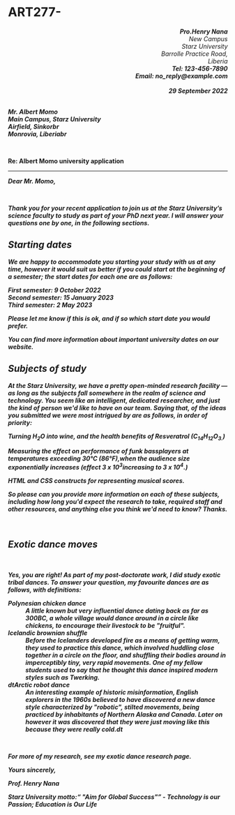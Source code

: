 # ART277-<!DOCTYPE html>

<html lang="en">
<head>
<!--The head start here-->
<meta charset="UTF"8>
<meta name="viewport" content="width=device-width, initial-scale=1">
<meta name="author" content="Warde A. Sieh">
<title>MY HOME  WORK </title>
</head>
<!--The heas ends here and the body stats after-->
<body> 
<address style ="text-align: right;">
  <b>Pro.Henry Nana
  </b>
  <br>
   New Campus
   <br>
Starz University
<br>
Barrolle Practice Road,
<br>
Liberia
<br><b>
<b>Tel:</b> 123-456-7890 <br>
<b>Email:</b> no_reply@example.com<br><br>
29 September 2022<br><br>
</address>

<p>
  <i><b>Mr. Albert Momo</b>
<br> Main Campus, Starz University<br>
Airfield, Sinkorbr<br>
Monrovia, Liberiabr</i><br>
</p>
<br>

<b>Re: Albert Momo university application</b>
<address >
  <hr>
<p>Dear Mr. Momo,</p><br>
<p>Thank you for your recent application to join us at the Starz University’s science faculty to study as part of your<abbr> PhD</abbr> next year. I will answer your questions one by one, in the following sections.</p>

<h2>Starting dates</h2>
<p>We are happy to accommodate you starting your study with us at any time, however it would suit us better if you could start at the beginning of a semester; the start dates for each one are as follows:</p>

<p>First semester: 9 October 2022<br>
Second semester: 15 January 2023<br>
Third semester: 2 May 2023
</p>

<p>Please let me know if this is ok, and if so which start date you would prefer.</p>
<p>You can find more information about important university dates on our website.</p>
<h2>Subjects of study</h2><b>

<p>At the Starz University, we have a pretty open-minded research facility — as long as the subjects fall somewhere in the realm of science and technology. You seem like an intelligent, dedicated researcher, and just the kind of person we'd like to have on our team. Saying that, of the ideas you submitted we were most intrigued by are as follows, in order of priority:</p>

<p>Turning H<sub>2</sub>O into wine, and the health benefits of Resveratrol (C<sub>14</sub>H<sub>12</sub>O<sub>3.</sub>)</p>

<p>Measuring the effect on performance of funk bassplayers at temperatures exceeding 30°C (86°F),when the audience size exponentially increases (effect 3 x 10<sup>3</sup>increasing to 3 x 10<sup>4</sup>.)</p>

<p>HTML and CSS constructs for representing musical scores.</p>
<p>So please can you provide more information on each of these subjects, including how long you'd expect the research to take, required staff and other resources, and anything else you think we'd need to know? Thanks.</p>
<br>
<h2>Exotic dance moves</h2>
<br>
<p>Yes, you are right! As part of my post-doctorate work, I did study exotic tribal dances. To
answer your question, my favourite dances are as follows, with definitions:</p>
<dl>
  <dt>Polynesian chicken dance</dt>
      
<dd>A little known but very influential dance dating back as far as 300BC, a whole village
would dance around in a circle like chickens, to encourage their livestock to be "fruitful".</dd>

<dt>Icelandic brownian shuffle</dt>

<dd>Before the Icelanders developed fire as a means of getting warm, they used to practice
this dance, which involved huddling close together in a circle on the floor, and shuffling
their bodies around in imperceptibly tiny, very rapid movements. One of my fellow
students used to say that he thought this dance inspired modern styles such as Twerking.</dd>
<dt>dtArctic robot dance</dt>
<dd>An interesting example of historic misinformation, English explorers in the 1960s
believed to have discovered a new dance style characterized by "robotic", stilted
movements, being practiced by inhabitants of Northern Alaska and Canada. Later on
however it was discovered that they were just moving like this because they were really
cold.dt</dd>
</dl>
<br> 
<p>For more of my research, see my exotic dance research page.</p>
<p>Yours sincerely,</p>
<p>Prof. Henry Nana</p>
<p>Starz University motto:<q> "Aim for Global Success"</q> - <em> Technology is our Passion;</em> Education is Our Life</p>

</body>

</html>
